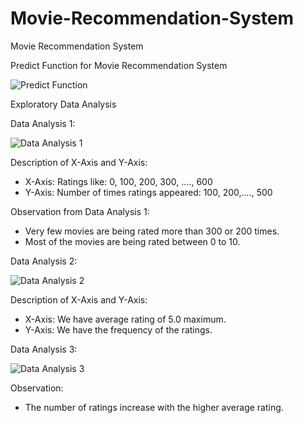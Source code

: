 # Movie-Recommendation-System
Movie Recommendation System

Predict Function for Movie Recommendation System

![Predict Function](https://user-images.githubusercontent.com/22481474/203433785-93ced977-a767-434b-a0ea-0a01e4e77ad6.PNG)

Exploratory Data Analysis

Data Analysis 1:

![Data Analysis 1](https://user-images.githubusercontent.com/22481474/203434366-fb69a24b-a3ca-4880-b577-739aa7dd117d.PNG)

Description of X-Axis and Y-Axis:
 - X-Axis: Ratings like: 0, 100, 200, 300, ...., 600
 - Y-Axis: Number of times ratings appeared: 100, 200,...., 500


Observation from Data Analysis 1:
 - Very few movies are being rated more than 300 or 200 times.
 - Most of the movies are being rated between 0 to 10.

Data Analysis 2:

![Data Analysis 2](https://user-images.githubusercontent.com/22481474/203435074-b02b7850-3801-4d6d-ad97-1f5df055325b.PNG)

Description of X-Axis and Y-Axis:
 - X-Axis: We have average rating of 5.0 maximum.
 - Y-Axis: We have the frequency of the ratings.

Data Analysis 3:

![Data Analysis 3](https://user-images.githubusercontent.com/22481474/203435397-c7697652-ebaa-42d6-ae6d-50c0b9aee8ed.PNG)

Observation:
 - The number of ratings increase with the higher average rating.
